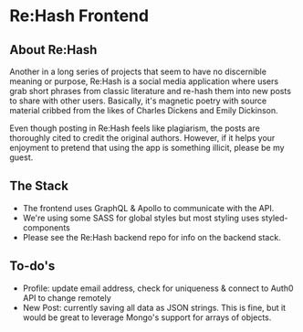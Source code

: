 # Re:Hash Frontend

## About Re:Hash
Another in a long series of projects that seem to have no discernible meaning or purpose, Re:Hash is a social media
application where users grab short phrases from classic literature and re-hash them into new posts to share with other
users. Basically, it's magnetic poetry with source material cribbed from the likes of Charles Dickens and Emily
Dickinson. 

Even though posting in Re:Hash feels like plagiarism, the posts are thoroughly cited to credit the original authors.
However, if it helps your enjoyment to pretend that using the app is something illicit, please be my guest.

## The Stack
- The frontend uses GraphQL & Apollo to communicate with the API.
- We're using some SASS for global styles but most styling uses styled-components
- Please see the Re:Hash backend repo for info on the backend stack.

## To-do's
- Profile: update email address, check for uniqueness & connect to Auth0 API to change remotely
- New Post: currently saving all data as JSON strings. This is fine, but it would be great to leverage Mongo's support for arrays of objects.
